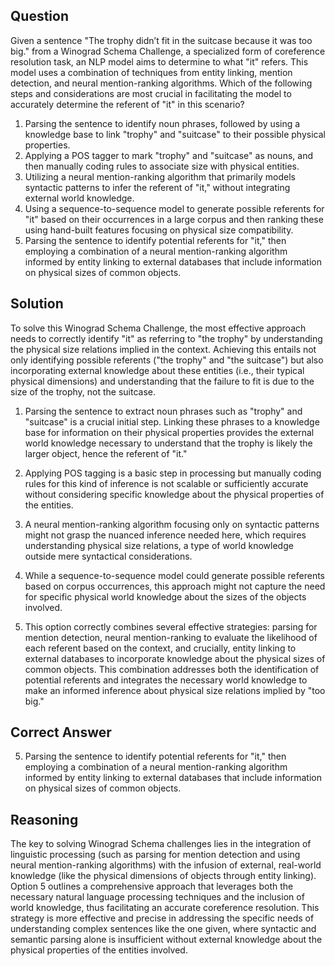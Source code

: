 ## Question
Given a sentence "The trophy didn’t fit in the suitcase because it was too big." from a Winograd Schema Challenge, a specialized form of coreference resolution task, an NLP model aims to determine to what "it" refers. This model uses a combination of techniques from entity linking, mention detection, and neural mention-ranking algorithms. Which of the following steps and considerations are most crucial in facilitating the model to accurately determine the referent of "it" in this scenario?

1. Parsing the sentence to identify noun phrases, followed by using a knowledge base to link "trophy" and "suitcase" to their possible physical properties.
2. Applying a POS tagger to mark "trophy" and "suitcase" as nouns, and then manually coding rules to associate size with physical entities.
3. Utilizing a neural mention-ranking algorithm that primarily models syntactic patterns to infer the referent of "it," without integrating external world knowledge.
4. Using a sequence-to-sequence model to generate possible referents for "it" based on their occurrences in a large corpus and then ranking these using hand-built features focusing on physical size compatibility.
5. Parsing the sentence to identify potential referents for "it," then employing a combination of a neural mention-ranking algorithm informed by entity linking to external databases that include information on physical sizes of common objects.

## Solution
To solve this Winograd Schema Challenge, the most effective approach needs to correctly identify "it" as referring to "the trophy" by understanding the physical size relations implied in the context. Achieving this entails not only identifying possible referents ("the trophy" and "the suitcase") but also incorporating external knowledge about these entities (i.e., their typical physical dimensions) and understanding that the failure to fit is due to the size of the trophy, not the suitcase.

1. Parsing the sentence to extract noun phrases such as "trophy" and "suitcase" is a crucial initial step. Linking these phrases to a knowledge base for information on their physical properties provides the external world knowledge necessary to understand that the trophy is likely the larger object, hence the referent of "it."

2. Applying POS tagging is a basic step in processing but manually coding rules for this kind of inference is not scalable or sufficiently accurate without considering specific knowledge about the physical properties of the entities.

3. A neural mention-ranking algorithm focusing only on syntactic patterns might not grasp the nuanced inference needed here, which requires understanding physical size relations, a type of world knowledge outside mere syntactical considerations.

4. While a sequence-to-sequence model could generate possible referents based on corpus occurrences, this approach might not capture the need for specific physical world knowledge about the sizes of the objects involved.

5. This option correctly combines several effective strategies: parsing for mention detection, neural mention-ranking to evaluate the likelihood of each referent based on the context, and crucially, entity linking to external databases to incorporate knowledge about the physical sizes of common objects. This combination addresses both the identification of potential referents and integrates the necessary world knowledge to make an informed inference about physical size relations implied by "too big."

## Correct Answer
5. Parsing the sentence to identify potential referents for "it," then employing a combination of a neural mention-ranking algorithm informed by entity linking to external databases that include information on physical sizes of common objects.

## Reasoning
The key to solving Winograd Schema challenges lies in the integration of linguistic processing (such as parsing for mention detection and using neural mention-ranking algorithms) with the infusion of external, real-world knowledge (like the physical dimensions of objects through entity linking). Option 5 outlines a comprehensive approach that leverages both the necessary natural language processing techniques and the inclusion of world knowledge, thus facilitating an accurate coreference resolution. This strategy is more effective and precise in addressing the specific needs of understanding complex sentences like the one given, where syntactic and semantic parsing alone is insufficient without external knowledge about the physical properties of the entities involved.